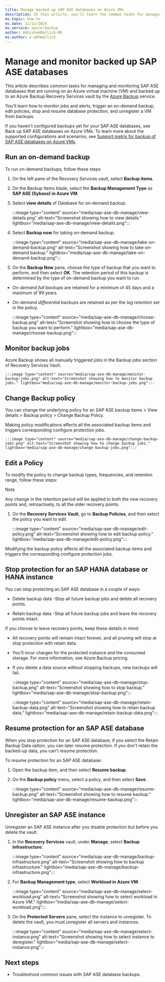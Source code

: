 ```yaml
---
title: Manage backed up SAP ASE databases on Azure VMs
description: In this article, you'll learn the common tasks for managing and monitoring SAP ASE databases that are running on Azure virtual machines.
ms.topic: how-to
ms.date: 11/12/2024
ms.service: azure-backup
author: AbhishekMallick-MS
ms.author: v-abhmallick
---
```


# Manage and monitor backed up SAP ASE databases

This article describes common tasks for managing and monitoring SAP ASE databases that are running on an Azure virtual machine (VM) and backed up to an Azure Backup Recovery Services vault by the [Azure Backup](./backup-overview.md) service. 

You'll learn how to monitor jobs and alerts, trigger an on-demand backup, edit policies, stop and resume database protection, and unregister a VM from backups.

If you haven't configured backups yet for your SAP ASE databases, see Back up SAP ASE databases on Azure VMs. To learn more about the supported configurations and scenarios, see [Support matrix for backup of SAP ASE databases on Azure VMs](sap-ase-backup-support-matrix.md).

## Run an on-demand backup

To run on-demand backups, follow these steps

1.	On the left pane of the Recovery Services vault, select **Backup items**.
2.	On the Backup Items blade, select the **Backup Management Type** as **SAP ASE (Sybase) in Azure VM**.
3.	Select **view details** of Database for on-demand backup.

    :::image type="content" source="media/sap-ase-db-manage/view-details.png" alt-text="Screenshot showing how to view details." lightbox="media/sap-ase-db-manage/view-details.png":::

4.	Select **Backup now** for taking on-demand backup.

    :::image type="content" source="media/sap-ase-db-manage/take-on-demand-backup.png" alt-text="Screenshot showing how to take on-demand backup." lightbox="media/sap-ase-db-manage/take-on-demand-backup.png":::

5. On the **Backup Now** pane, choose the type of backup that you want to perform, and then select **OK**. The retention period of this backup is determined by the type of on-demand backup you want to run.
- *On-demand full backups* are retained for a minimum of 45 days and a maximum of 99 years.
- *On-demand differential* backups are retained as per the *log retention* set in the policy.

    :::image type="content" source="media/sap-ase-db-manage/choose-backup.png" alt-text="Screenshot showing how to choose the type of backup you want to perform." lightbox="media/sap-ase-db-manage/choose-backup.png":::

## Monitor backup jobs

Azure Backup shows all manually triggered jobs in the Backup jobs section of Recovery Services Vault.

    :::image type="content" source="media/sap-ase-db-manage/monitor-backup-jobs.png" alt-text="Screenshot showing how to monitor backup jobs." lightbox="media/sap-ase-db-manage/monitor-backup-jobs.png":::

## Change Backup policy

You can change the underlying policy for an SAP ASE backup items > View details > Backup policy > Change Backup Policy.

Making policy modifications affects all the associated backup items and triggers corresponding configure protection jobs.

    :::image type="content" source="media/sap-ase-db-manage/change-backup-jobs.png" alt-text="Screenshot showing how to change backup jobs." lightbox="media/sap-ase-db-manage/change-backup-jobs.png":::

## Edit a Policy
To modify the policy to change backup types, frequencies, and retention range, follow these steps:

>[!Note]
>Any change in the retention period will be applied to both the new recovery points and, retroactively, to all the older recovery points.

1. On the **Recovery Services Vault**, go to **Backup Policies**, and then select the policy you want to edit.

    :::image type="content" source="media/sap-ase-db-manage/edit-policy.png" alt-text="Screenshot showing how to edit backup policy." lightbox="media/sap-ase-db-manage/edit-policy.png":::

Modifying the backup policy affects all the associated backup items and triggers the corresponding configure protection jobs.

## Stop protection for an SAP HANA database or HANA instance

You can stop protecting an SAP ASE database in a couple of ways:

- Delete backup data -Stop all future backup jobs and delete all recovery points.

- Retain backup data -Stop all future backup jobs and leave the recovery points intact.

If you choose to leave recovery points, keep these details in mind:

- All recovery points will remain intact forever, and all pruning will stop at stop protection with retain data.

- You'll incur charges for the protected instance and the consumed storage. For more information, see Azure Backup pricing.

- If you delete a data source without stopping backups, new backups will fail.

    :::image type="content" source="media/sap-ase-db-manage/stop-backup.png" alt-text="Screenshot showing how to stop backup." lightbox="media/sap-ase-db-manage/stop-backup.png":::

    :::image type="content" source="media/sap-ase-db-manage/retain-backup-data.png" alt-text="Screenshot showing how to retain backup data." lightbox="media/sap-ase-db-manage/retain-backup-data.png":::

## Resume protection for an SAP ASE database

When you stop protection for an SAP ASE database, if you select the Retain Backup Data option, you can later resume protection. If you don't retain the backed-up data, you can't resume protection.

To resume protection for an SAP ASE database:

1.	Open the backup item, and then select **Resume backup**.
2.	On the **Backup policy** menu, select a policy, and then select **Save**.

    :::image type="content" source="media/sap-ase-db-manage/resume-backup.png" alt-text="Screenshot showing how to resume backup." lightbox="media/sap-ase-db-manage/resume-backup.png":::

## Unregister an SAP ASE instance

Unregister an SAP ASE instance after you disable protection but before you delete the vault:

1.	In the **Recovery Services** vault, under **Manage**, select **Backup Infrastructure**.

    :::image type="content" source="media/sap-ase-db-manage/backup-infrastructure.png" alt-text="Screenshot showing how to backup infrastructure." lightbox="media/sap-ase-db-manage/backup-infrastructure.png":::

2. For **Backup Management type**, select **Workload in Azure VM**.

    :::image type="content" source="media/sap-ase-db-manage/select-workload.png" alt-text="Screenshot showing how to select workload in Azure VM." lightbox="media/sap-ase-db-manage/select-workload.png":::

3. On the **Protected Servers** pane, select the instance to unregister. To delete the vault, you must unregister all servers and instances.

    :::image type="content" source="media/sap-ase-db-manage/select-instance.png" alt-text="Screenshot showing how to select instance to deregister." lightbox="media/sap-ase-db-manage/select-instance.png":::

## Next steps

- Troubleshoot common issues with SAP ASE database backups.
